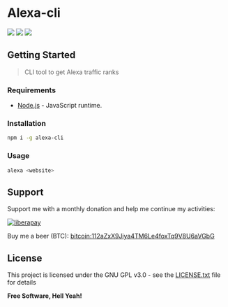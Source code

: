 # Alexa-cli

[![](https://img.shields.io/github/tag/ston3o/alexa-cli.svg?label=version&style=flat-square&colorA=0d7377&colorB=44c2c7)](https://github.com/ston3o/alexa-cli/releases)
[![](https://img.shields.io/badge/license-GPL%20v3%2B-yellow.svg?style=flat-square&colorA=0d7377&colorB=44c2c7)](https://raw.githubusercontent.com/ston3o/alexa-cli/master/LICENSE.txt)
[![](https://img.shields.io/badge/donate-liberapay-blue.svg?style=flat-square&colorA=0d7377&colorB=44c2c7)](https://liberapay.com/ston3o/donate)

## Getting Started

> CLI tool to get Alexa traffic ranks

### Requirements

* [Node.js](https://github.com/nodejs/node) - JavaScript runtime.

### Installation

```bash
npm i -g alexa-cli
```

### Usage

```bash
alexa <website>
```

## Support

Support me with a monthly donation and help me continue my activities:

[![liberapay](https://liberapay.com/assets/widgets/donate.svg)](https://liberapay.com/ston3o/donate)

Buy me a beer (BTC): [bitcoin:112aZxX9Jiya4TM6Le4foxTq9V8U6aVGbG](112aZxX9Jiya4TM6Le4foxTq9V8U6aVGbG)

## License

This project is licensed under the GNU GPL v3.0 - see the [LICENSE.txt](https://raw.githubusercontent.com/ston3o/alexa-cli/master/LICENSE.txt) file for details

**Free Software, Hell Yeah!**
